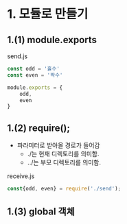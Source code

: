 # 1. 모듈로 만들기

## 1.(1) module.exports

send.js
```js
const odd = '홀수'
const even = '짝수'

module.exports = {
    odd,
    even
}
```

## 1.(2) require();
- 파라미터로 받아올 경로가 들어감
    - ./는 현재 디렉토리를 의미함.
    - ../는 부모 디렉토리를 의미함.

receive.js
```js
const{odd, even} = require('./send');
```

## 1.(3) global 객체